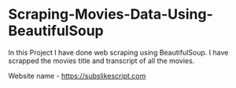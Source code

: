 # Scraping-Movies-Data-Using-BeautifulSoup
In this Project I have done web scraping using BeautifulSoup. I have scrapped the movies title and transcript of all the movies. 

Website name - https://subslikescript.com 
